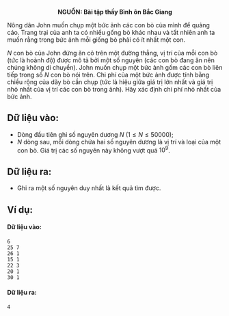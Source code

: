 **<center>NGUỒN: Bài tập thầy Bình ôn Bắc Giang</center>**

Nông dân John muốn chụp một bức ảnh các con bò của mình để quảng cáo. Trang trại của anh ta có nhiều gống bò khác nhau và tất nhiên anh ta muốn rằng trong bức ảnh mỗi giống bò phải có ít nhất một con.

$N$ con bò của John đứng ăn cỏ trên một đường thẳng, vị trí của mỗi con bò (tức là hoành độ) được mô tả bởi một số nguyên (các con bò đang ăn nên chúng không di chuyển). John muốn chụp một bức ảnh gồm các con bò liên tiếp trong số $N$ con bò nói trên. Chi phí của một bức ảnh được tính bằng chiều rộng của dãy bò cần chụp (tức là hiệu giữa giá trị lớn nhất và giá trị nhỏ nhất của vị trí các con bò trong ảnh). Hãy xác định chi phí nhỏ nhất của bức ảnh.

## Dữ liệu vào:
- Dòng đầu tiên ghi số nguyên dương $N\ (1≤N≤50000)$;
- $N$ dòng sau, mỗi dòng chứa hai số nguyên dương là vị trí và loại của một con bò. Giá trị các số nguyên này không vượt quá $10^9$.

## Dữ liệu ra:
- Ghi ra một số nguyên duy nhất là kết quả tìm được.

## Ví dụ:
#### Dữ liệu vào:
```
6
25 7
26 1
15 1
22 3
20 1
30 1
```

#### Dữ liệu ra:
```
4
```
